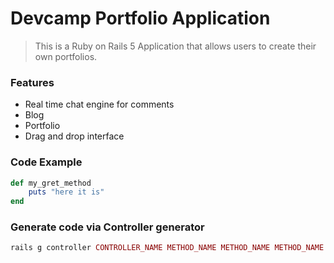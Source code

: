# Devcamp Portfolio Application

> This is a Ruby on Rails 5 Application that allows users to create their own portfolios.

### Features

- Real time chat engine for comments
- Blog
- Portfolio
- Drag and drop interface

### Code Example

```ruby
def my_gret_method
    puts "here it is"
end
```

### Generate code via Controller generator

```ruby
rails g controller CONTROLLER_NAME METHOD_NAME METHOD_NAME METHOD_NAME
```